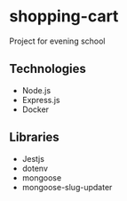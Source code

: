 # shopping-cart
Project for evening school 
## Technologies
- Node.js
- Express.js
- Docker
## Libraries
- Jestjs
- dotenv
- mongoose
- mongoose-slug-updater
